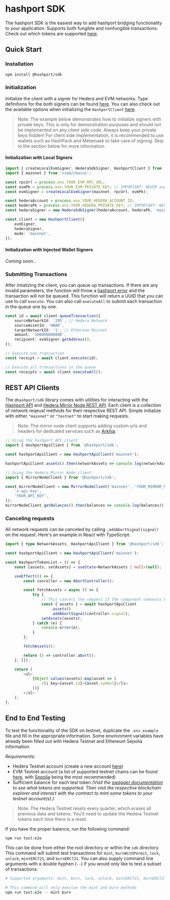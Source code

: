 # hashport SDK

The hashport SDK is the easiest way to add hashport bridging functionality to your application. Supports both fungible and nonfungible transactions. Check out which tokens are supported [here](https://www.hashport.network/token-list/).

## Quick Start

### Installation

```bash
npm install @hashport/sdk
```

### Initialization

Initialize the client with a signer for Hedera and EVM networks. Type definitions for the both signers can be found [here](./lib/types/signers/). You can also check out the available options when initializing the `HashportClient` [here](./lib/types/index.ts).

> Note: The example below demonstrates how to initialize signers with private keys. This is only for demonstration purposes and should not be implemented on any client side code. Always keep your private keys hidden! For client side implementation, it is recommended to use wallets such as HashPack and Metamask to take care of signing. Skip to the section below for more information.

#### Initialization with Local Signers

```ts
import { createLocalEvmSigner, HederaSdkSigner, HashportClient } from '@hashport/sdk';
import { mainnet } from 'viem/chains';

const rpcUrl = process.env.YOUR_EVM_RPC_URL;
const evmPk = process.env.YOUR_EVM_PRIVATE_KEY; // IMPORTANT: NEVER expose your private key on the client side
const evmSigner = createLocalEvmSigner(mainnet, rpcUrl, evmPk);

const hederaAccount = process.env.YOUR_HEDERA_ACCOUNT_ID;
const hederaPk = process.env.YOUR_HEDERA_PRIVATE_KEY; // IMPORTANT: NEVER expose your private key on the client side
const hederaSigner = new HederaSdkSigner(hederaAccount, hederaPk, 'mainnet');

const client = new HashportClient({
    evmSigner,
    hederaSigner,
    mode: 'mainnet',
});
```

#### Initialization with Injected Wallet Signers

_Coming soon..._

### Submitting Transactions

After intializing the client, you can queue up transactions. If there are any invalid parameters, the function will throw a [hashport error](./lib/utils/error.ts) and the transaction will not be queued. This function will return a UUID that you can use to call `execute`. You can also call `executeAll` to submit each transaction in the queue one by one.

```ts
const id = await client.queueTransaction({
    sourceNetworkId: '295', // Hedera Network
    sourceAssetId: 'HBAR',
    targetNetworkId: '1', // Ethereum Mainnet
    amount: '100000000000',
    recipient: evmSigner.getAddress(),
});

// Execute one transaction
const receipt = await client.execute(id);

// Execute all transactions in the queue
const receipts = await client.executeAll();
```

## REST API Clients

The `@hashport/sdk` library comes with utilities for interacting with the [Hashport API](https://mainnet.api.hashport.network/swagger/index.html#/) and [Hedera Mirror Node REST API](https://docs.hedera.com/hedera/sdks-and-apis/rest-api). Each client is a collection of network reqeust methods for their respective REST API. Simple initialize with either `"mainnet"` or `"testnet"` to start making requests.

> Note: The mirror node client supports adding custom urls and headers for dedicated services such as [Arkhia](https://docs.arkhia.io/).

```ts
// Using the hashport API client
import { HashportApiClient } from '@hashport/sdk';

const hashportApiClient = new HashportApiClient('mainnet');

hashportApiClient.assets().then(networkAssets => console.log(networkAssets));

// Using the Hedera Mirror Node client
import { MirrorNodeClient } from '@hashport/sdk';

const mirrorNodeClient = new MirrorNodeClient('mainnet', 'YOUR_MIRROR_NODE_URL', [
    'x-api-key',
    'YOUR_API_KEY',
]);
mirrorNodeClient.getBalances().then(balances => console.log(balances));
```

### Canceling requests

All network requests can be canceled by calling `.addAbortSignal(signal)` on the request. Here's an example in React with TypeScript:

```ts
import { type NetworkAssets, HashportApiClient } from '@hashport/sdk';

const hashportApiClient = new HashportApiClient('mainnet');

const HashportTokenList = () => {
    const [assets, setAssets] = useState<NetworkAssets | null>(null);

    useEffect(() => {
        const conroller = new AbortController();

        const fetchAssets = async () => {
            try {
                // This cancels the request if the component unmounts before the request resolves.
                const { assets } = await hashportApiClient
                    .assets()
                    .addAbortSignal(controller.signal);
                setAssets(assets);
            } catch (e) {
                console.error(e);
            }
        };

        fetchAssets();

        return () => controller.abort();
    }, []);

    return (
        <ul>
            {Object.values(assets).map(asset => (
                <li key={asset.id}>{asset.symbol}</li>
            ))}
        </ul>
    );
};
```

## End to End Testing

To test the functionality of the SDK on testnet, duplicate the `.env.example` file and fill in the appropriate information. Some environment variables have already been filled out with Hedera Testnet and Ethereum Sepolia information.

_Requirements:_

-   Hedera Testnet account (create a new account [here](https://portal.hedera.com/register))
-   EVM Testnet account (a list of supported testnet chains can be found [here](<(https://testnet.api.hashport.network/swagger/index.html#/networks)>), with [Sepolia](https://sepolia.dev/) being the most recommended)
-   Sufficient balance for each test token _(Visit the [swagger documentation](https://testnet.api.hashport.network/swagger/index.html#/assets) to see what tokens are supported. Then visit the respective blockchain explorer and interact with the contract to mint some tokens to your testnet account(s).)_

> Note: The Hedera Testnet resets every quarter, which erases all previous data and tokens. You'll need to update the Hedera Testnet tokens each time there is a reset.

If you have the proper balance, run the following command:

```bash
npm run test:e2e
```

This can be done from either the root directory or within the `sdk` directory. This command will submit test transactions for `mint`, `burnWithPermit`, `lock`, `unlock`, `mintERC721`, and `burnERC721`. You can also supply command line arguments with a double hyphen (`--`) if you would only like to test a subset of transactions:

```bash
# Supported arguments: mint, burn, lock, unlock, mintERC721, burnERC721

# This command will only exectue the mint and burn methods
npm run test:e2e -- mint burn
```
